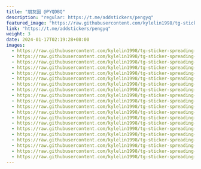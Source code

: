 ```yaml
---
title: "朋友圈 @PYQDBQ"
description: "regular: https://t.me/addstickers/pengyq"
featured_image: "https://raw.githubusercontent.com/kylelin1998/tg-sticker-spreading-worldwide-images/main/img/a93af347-9305-4eae-988f-e401ff724ba7.jpg"
link: "https://t.me/addstickers/pengyq"
weight: 3
date: 2024-01-17T02:19:28+08:00
images:
  - https://raw.githubusercontent.com/kylelin1998/tg-sticker-spreading-worldwide-images/main/img/a93af347-9305-4eae-988f-e401ff724ba7.jpg
  - https://raw.githubusercontent.com/kylelin1998/tg-sticker-spreading-worldwide-images/main/img/5f5b7ec7-290f-44c5-8d10-c085b70be396.jpg
  - https://raw.githubusercontent.com/kylelin1998/tg-sticker-spreading-worldwide-images/main/img/8512edf9-0705-4171-89c5-73f9fb335849.jpg
  - https://raw.githubusercontent.com/kylelin1998/tg-sticker-spreading-worldwide-images/main/img/6f7a3e7b-b5dc-4934-85a3-84ba6f163d9e.jpg
  - https://raw.githubusercontent.com/kylelin1998/tg-sticker-spreading-worldwide-images/main/img/2ded8d4b-5037-4875-869e-690e5e960399.jpg
  - https://raw.githubusercontent.com/kylelin1998/tg-sticker-spreading-worldwide-images/main/img/bf8c62e9-c943-4921-80b8-8e7f1db7dc20.jpg
  - https://raw.githubusercontent.com/kylelin1998/tg-sticker-spreading-worldwide-images/main/img/289183d5-bd5a-49a4-b3fa-375b15b87657.jpg
  - https://raw.githubusercontent.com/kylelin1998/tg-sticker-spreading-worldwide-images/main/img/629be48d-50a5-4c89-8960-554f741b5157.jpg
  - https://raw.githubusercontent.com/kylelin1998/tg-sticker-spreading-worldwide-images/main/img/54bcd297-37cd-4794-8110-d11fc37a4da9.jpg
  - https://raw.githubusercontent.com/kylelin1998/tg-sticker-spreading-worldwide-images/main/img/847a8904-c9d0-4702-8708-f58ffc8a1f47.jpg
  - https://raw.githubusercontent.com/kylelin1998/tg-sticker-spreading-worldwide-images/main/img/cf890cee-e2e0-44a3-8952-60c7d133b32c.jpg
  - https://raw.githubusercontent.com/kylelin1998/tg-sticker-spreading-worldwide-images/main/img/0c086b87-fdf9-4b22-9890-3886d436934d.jpg
  - https://raw.githubusercontent.com/kylelin1998/tg-sticker-spreading-worldwide-images/main/img/6e00c851-63d6-40cd-aab8-e5cd3ed7c325.jpg
  - https://raw.githubusercontent.com/kylelin1998/tg-sticker-spreading-worldwide-images/main/img/3728b0bc-c86d-49cf-aa4a-067fe51c7108.jpg
  - https://raw.githubusercontent.com/kylelin1998/tg-sticker-spreading-worldwide-images/main/img/10cbf1b0-bdd2-4102-8172-21418d17292b.jpg
  - https://raw.githubusercontent.com/kylelin1998/tg-sticker-spreading-worldwide-images/main/img/6d403f63-e99f-439a-9b8b-f63df4b33c8f.jpg
  - https://raw.githubusercontent.com/kylelin1998/tg-sticker-spreading-worldwide-images/main/img/b808f0a2-b3ae-4c1c-93ef-ee7b22db04ae.jpg
  - https://raw.githubusercontent.com/kylelin1998/tg-sticker-spreading-worldwide-images/main/img/b7bcdfe2-b6d5-4ad4-a9f7-d8a58aef4c46.jpg
  - https://raw.githubusercontent.com/kylelin1998/tg-sticker-spreading-worldwide-images/main/img/b7bd4e00-c0e9-40d6-975f-0ebceaa1387f.jpg
  - https://raw.githubusercontent.com/kylelin1998/tg-sticker-spreading-worldwide-images/main/img/4e40ec86-6490-4917-9fa6-a2ef09dc991d.jpg
---
```

